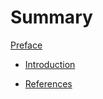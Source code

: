 # Summary

[Preface](./preface.md)

- [Introduction](./introduction/overview.md)


- [References](./references.md)

